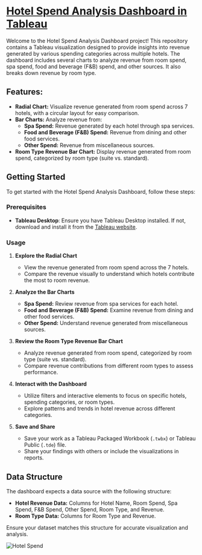 # [Hotel Spend Analysis Dashboard in Tableau](https://public.tableau.com/app/profile/pranjalinaik/viz/HotelSpendAnalysis/HotelSpend)

Welcome to the Hotel Spend Analysis Dashboard project! This repository contains a Tableau visualization designed to provide insights into revenue generated by various spending categories across multiple hotels. The dashboard includes several charts to analyze revenue from room spend, spa spend, food and beverage (F&B) spend, and other sources. It also breaks down revenue by room type.

## Features:

- **Radial Chart:** Visualize revenue generated from room spend across 7 hotels, with a circular layout for easy comparison.
- **Bar Charts:** Analyze revenue from:
  - **Spa Spend:** Revenue generated by each hotel through spa services.
  - **Food and Beverage (F&B) Spend:** Revenue from dining and other food services.
  - **Other Spend:** Revenue from miscellaneous sources.
- **Room Type Revenue Bar Chart:** Display revenue generated from room spend, categorized by room type (suite vs. standard).

## Getting Started

To get started with the Hotel Spend Analysis Dashboard, follow these steps:

### Prerequisites

- **Tableau Desktop**: Ensure you have Tableau Desktop installed. If not, download and install it from the [Tableau website](https://www.tableau.com/products/desktop).
### Usage

1. **Explore the Radial Chart**

   - View the revenue generated from room spend across the 7 hotels.
   - Compare the revenue visually to understand which hotels contribute the most to room revenue.

2. **Analyze the Bar Charts**

   - **Spa Spend:** Review revenue from spa services for each hotel.
   - **Food and Beverage (F&B) Spend:** Examine revenue from dining and other food services.
   - **Other Spend:** Understand revenue generated from miscellaneous sources.

3. **Review the Room Type Revenue Bar Chart**

   - Analyze revenue generated from room spend, categorized by room type (suite vs. standard).
   - Compare revenue contributions from different room types to assess performance.

4. **Interact with the Dashboard**

   - Utilize filters and interactive elements to focus on specific hotels, spending categories, or room types.
   - Explore patterns and trends in hotel revenue across different categories.

5. **Save and Share**

   - Save your work as a Tableau Packaged Workbook (`.twbx`) or Tableau Public (`.tde`) file.
   - Share your findings with others or include the visualizations in reports.

## Data Structure

The dashboard expects a data source with the following structure:

- **Hotel Revenue Data:** Columns for Hotel Name, Room Spend, Spa Spend, F&B Spend, Other Spend, Room Type, and Revenue.
- **Room Type Data:** Columns for Room Type and Revenue.

Ensure your dataset matches this structure for accurate visualization and analysis.

![Hotel Spend](https://github.com/user-attachments/assets/a0d5fa56-53ec-47e4-ad4f-b1a703ad1ec8)
